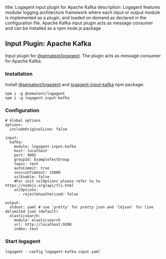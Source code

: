 title: Logagent input plugin for Apache Kafka
description: Logagent features modular logging architecture framework where each input or output module is implemented as a plugin, and loaded on demand as declared in the configuration file. Apache Kafka input plugin acts as message consumer and can be installed as a npm node.js package

## Input Plugin: Apache Kafka

Input plugin for [@sematext/logagent](https://sematext.com/logagent/). The plugin acts as message consumer for Apache Kafka.

### Installation 

Install [@sematext/logagent](https://www.npmjs.com/package/@sematext/logagent) and [logagent-input-kafka](https://www.npmjs.com/package/logagent-input-kafka) npm package: 

```
npm i -g @sematext/logagent 
npm i -g logagent-input-kafka
```
 
### Configuration

```
# Global options
options:
  includeOriginalLine: false

input:
  kafka: 
    module: logagent-input-kafka
    host: localhost
    port: 9092
    groupId: ExampleTestGroup
    topic: test
    autoCommit: true
    sessionTimeout: 15000
    sslEnable: false
    #For init sslOptions please refer to to https://nodejs.org/api/tls.html
    sslOptions: 
      - rejectUnauthorized: false
    
output:
  stdout: yaml # use 'pretty' for pretty json and 'ldjson' for line delimited json (default)
  elasticsearch: 
    module: elasticsearch
    url: http://localhost:9200
    index: test

```

### Start logagent

```
logagent --config logagent-kafka-input.yaml
```

